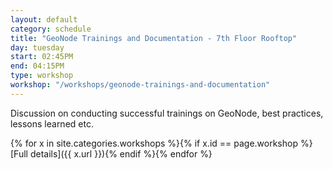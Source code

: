 ```yaml
---
layout: default
category: schedule
title: "GeoNode Trainings and Documentation - 7th Floor Rooftop"
day: tuesday
start: 02:45PM
end: 04:15PM
type: workshop
workshop: "/workshops/geonode-trainings-and-documentation"
---
```


Discussion on conducting successful trainings on GeoNode, best practices, lessons learned etc.

{% for x in site.categories.workshops %}{% if x.id == page.workshop %}[Full details]({{ x.url }}){% endif %}{% endfor %}
